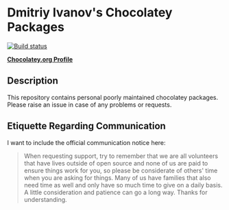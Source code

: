# Dmitriy Ivanov's Chocolatey Packages

[![Build status](https://ci.appveyor.com/api/projects/status/m7qy0fo9nqqrd7j7?svg=true)](https://ci.appveyor.com/project/d-k-ivanov/chocolatey-packages)

**[Chocolatey.org Profile](https://chocolatey.org/profiles/d-k-ivanov)**

## Description

This repository contains personal poorly maintained chocolatey packages.
Please raise an issue in case of any problems or requests.

## Etiquette Regarding Communication

I want to include the official communication notice here:

> When requesting support, try to remember that we are all volunteers that have lives outside of open source and none of us are paid to ensure things work for you, so please be considerate of others' time when you are asking for things.
> Many of us have families that also need time as well and only have so much time to give on a daily basis. A little consideration and patience can go a long way.
> Thanks for understanding.
